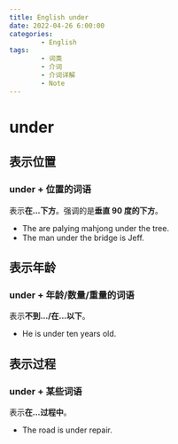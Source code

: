 ```yaml
---
title: English under
date: 2022-04-26 6:00:00
categories:
        - English
tags:
        - 词类
        - 介词
        - 介词详解
        - Note
---
```


# under

## 表示位置

### under + 位置的词语

表示**在...下方**。强调的是**垂直 90 度的下方**。

- The are palying mahjong under the tree.
- The man under the bridge is Jeff.

## 表示年龄

### under + 年龄/数量/重量的词语

表示**不到.../在...以下**。

- He is under ten years old.

## 表示过程

### under + 某些词语

表示**在...过程中**。

- The road is under repair.
